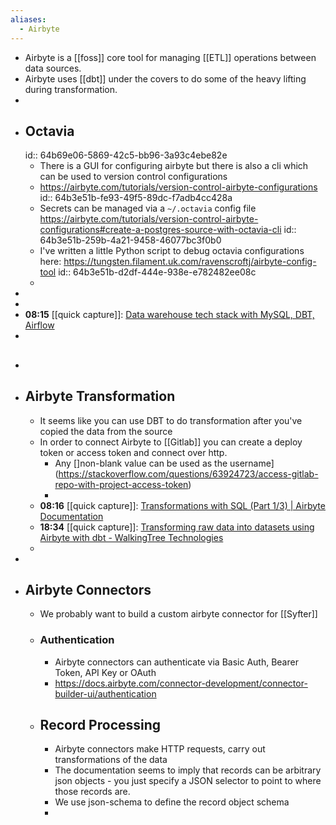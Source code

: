 ```yaml
---
aliases:
  - Airbyte
---
```



- Airbyte is a [[foss]] core tool for managing [[ETL]] operations between data sources.
- Airbyte uses [[dbt]] under the covers to do some of the heavy lifting during transformation.
-
- ## Octavia
  id:: 64b69e06-5869-42c5-bb96-3a93c4ebe82e
	- There is a GUI for configuring airbyte but there is also a cli which can be used to version control configurations
	- https://airbyte.com/tutorials/version-control-airbyte-configurations
	  id:: 64b3e51b-fe93-49f5-89dc-f7adb4cc428a
	- Secrets can be managed via a `~/.octavia` config file https://airbyte.com/tutorials/version-control-airbyte-configurations#create-a-postgres-source-with-octavia-cli
	  id:: 64b3e51b-259b-4a21-9458-46077bc3f0b0
	- I've written a little Python script to debug octavia configurations here: https://tungsten.filament.uk.com/ravenscroftj/airbyte-config-tool
	  id:: 64b3e51b-d2df-444e-938e-e782482ee08c
	-
-
-
- **08:15** [[quick capture]]:  [Data warehouse tech stack with MySQL, DBT, Airflow](https://archive.jamesravey.me/archive/1689318914.536566/singlefile.html)
-
- ##
- ## Airbyte Transformation
	- It seems like you can use DBT to do transformation after you've copied the data from the source
	- In order to connect Airbyte to [[Gitlab]] you can create a deploy token or access token and connect over http.
		- Any []non-blank value can be used as the username](https://stackoverflow.com/questions/63924723/access-gitlab-repo-with-project-access-token)
		-
	- **08:16** [[quick capture]]:  [Transformations with SQL (Part 1/3) | Airbyte Documentation](https://docs.airbyte.com/operator-guides/transformation-and-normalization/transformations-with-sql/)
	- **18:34** [[quick capture]]:  [Transforming raw data into datasets using Airbyte with dbt - WalkingTree Technologies](https://walkingtree.tech/transforming-raw-data-datasets-using-airbyte-dbt/)
	-
-
- ## Airbyte Connectors
	- We probably want to build a custom airbyte connector for [[Syfter]]
	- ### Authentication
		- Airbyte connectors can authenticate via Basic Auth, Bearer Token, API Key or OAuth
		- https://docs.airbyte.com/connector-development/connector-builder-ui/authentication
	- ## Record Processing
		- Airbyte connectors make HTTP requests, carry out transformations of the data
		- The documentation seems to imply that records can be arbitrary json objects - you just specify a JSON selector to point to where those records are.
		- We use json-schema to define the record object schema
		-